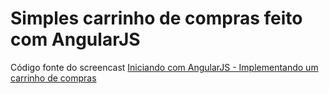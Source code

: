# Simples carrinho de compras feito com AngularJS

Código fonte do screencast [Iniciando com AngularJS - Implementando um
carrinho de compras](http://www.youtube.com/watch?v=aICbo3f5wzY)
